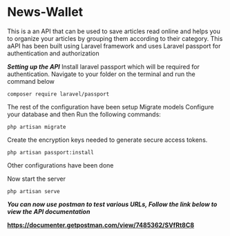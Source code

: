 # News-Wallet
This is a an API that can be used to save articles read online and helps you to organize your articles by grouping them according to their category.
This aAPI has been built using Laravel framework and uses Laravel passport for authentication and authorization

***Setting up the API***
Install laravel passport which will be required for authentication. Navigate to your folder on the terminal and run the command below

``composer require laravel/passport``

The rest of the configuration have been setup
Migrate models Configure your database and then Run the following commands:

``php artisan migrate``

Create the encryption keys needed to generate secure access tokens. 

``php artisan passport:install``

Other configurations have been done

Now start the server

``php artisan serve``

***You can now use postman to test various URLs, Follow the link below to view the API documentation***

**https://documenter.getpostman.com/view/7485362/SVfRt8C8**

